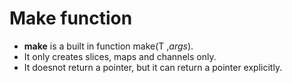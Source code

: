 # Make function
- __make__ is a built in function make(T ,_args_).
- It only creates slices, maps and channels only.
- It doesnot return a pointer, but it can return a pointer explicitly.
